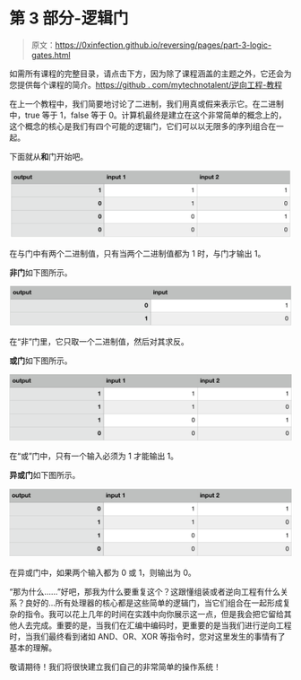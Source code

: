 # 第 3 部分-逻辑门

> 原文：<https://0xinfection.github.io/reversing/pages/part-3-logic-gates.html>

如需所有课程的完整目录，请点击下方，因为除了课程涵盖的主题之外，它还会为您提供每个课程的简介。[https://github . com/mytechnotalent/逆向工程-教程](https://github.com/mytechnotalent/Reverse-Engineering-Tutorial)

在上一个教程中，我们简要地讨论了二进制，我们用真或假来表示它。在二进制中，true 等于 1，false 等于 0。计算机最终是建立在这个非常简单的概念上的，这个概念的核心是我们有四个可能的逻辑门，它们可以以无限多的序列组合在一起。

下面就从**和**门开始吧。

![](img/9d0fcd4ceaafc39245c3291e8a85d638.png)

在与门中有两个二进制值，只有当两个二进制值都为 1 时，与门才输出 1。

**非门**如下图所示。

![](img/41961232c37b9d1489f868b45e2317c3.png)

在“非”门里，它只取一个二进制值，然后对其求反。

**或门**如下图所示。

![](img/1eed203b3ad4e074de0f5d7bd73384ce.png)

在“或”门中，只有一个输入必须为 1 才能输出 1。

**异或门**如下图所示。

![](img/8c5030fc4454ea7f189ddded243a251d.png)

在异或门中，如果两个输入都为 0 或 1，则输出为 0。

“那为什么……”好吧，那我为什么要重复这个？这跟懂组装或者逆向工程有什么关系？良好的...所有处理器的核心都是这些简单的逻辑门，当它们组合在一起形成复杂的指令。我可以花上几年的时间在实践中向你展示这一点，但是我会把它留给其他人去完成。重要的是，当我们在汇编中编码时，更重要的是当我们进行逆向工程时，当我们最终看到诸如 AND、OR、XOR 等指令时，您对这里发生的事情有了基本的理解。

敬请期待！我们将很快建立我们自己的非常简单的操作系统！